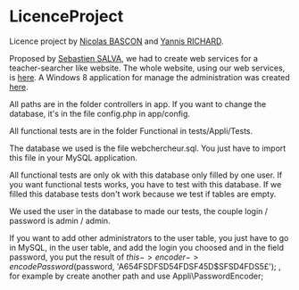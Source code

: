LicenceProject
==============

Licence project by [Nicolas BASCON](https://github.com/nicobascon) and [Yannis RICHARD](https://github.com/yannisrichard).

Proposed by [Sebastien SALVA](http://sebastien.salva.free.fr/), we had to create web services for a teacher-searcher like website. The whole website, using our web services, is [here](https://github.com/mickaelstorm2703/site_chercheur_licence). A Windows 8 application for manage the administration was created [here](https://github.com/YearDegree2/LicenceProjectWindows8).

All paths are in the folder controllers in app. If you want to change the database, it's in the file config.php in app/config.

All functional tests are in the folder Functional in tests/Appli/Tests.

The database we used is the file webchercheur.sql. You just have to import this file in your MySQL application.

All functional tests are only ok with this database only filled by one user. If you want functional tests works, you have to test with this database. If we filled this database tests don't work because we test if tables are empty.

We used the user in the database to made our tests, the couple login / password is admin / admin.

If you want to add other administrators to the user table, you just have to go in MySQL, in the user table, and add the login you choosed and in the field password, you put the result of $this->encoder->encodePassword($password, 'A654FSDFSD54FDSF45D$SFSD4FDS5£'); , for example by create another path and use Appli\PasswordEncoder;
